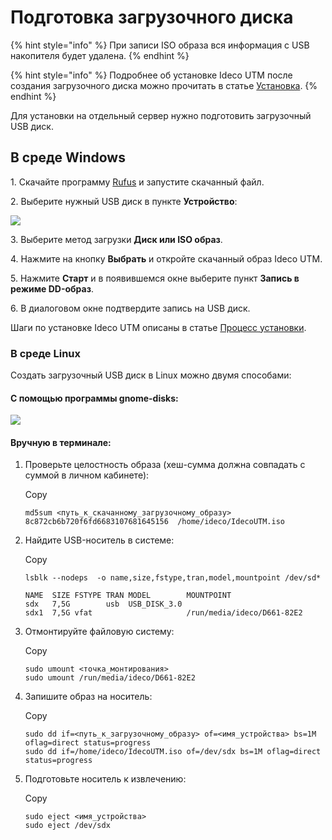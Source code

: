 # Подготовка загрузочного диска

{% hint style="info" %}
При записи ISO образа вся информация с USB накопителя будет удалена.
{% endhint %}

{% hint style="info" %}
Подробнее об установке Ideco UTM после создания загрузочного диска можно прочитать в статье [Установка](installation-process.md).
{% endhint %}

Для установки на отдельный сервер нужно подготовить загрузочный USB диск.

## В среде Windows

1\. Скачайте программу [Rufus](https://rufus.ie/ru/) и запустите скачанный файл.

2\. Выберите нужный USB диск в пункте **Устройство**:

![](https://docs.ideco.dev/\~gitbook/image?url=https%3A%2F%2F4217941192-files.gitbook.io%2F%7E%2Ffiles%2Fv0%2Fb%2Fgitbook-x-prod.appspot.com%2Fo%2Fspaces%252FzELp0pTlLMmCAnvEjR2o%252Fuploads%252Fgit-blob-1e4512526f8648b3aa9a77315c267b2ef0a2087d%252Fpreparation-boot-disk1.png%3Falt%3Dmedia\&width=768\&dpr=4\&quality=100\&sign=ef0a52f65e4134cd14debfc9e4f563deb2a1535f43d0d6a8749d43ce86d41ae1)

3\. Выберите метод загрузки **Диск или ISO образ**.

4\. Нажмите на кнопку **Выбрать** и откройте скачанный образ Ideco UTM.

5\. Нажмите **Старт** и в появившемся окне выберите пункт **Запись в режиме DD-образ**.

6\. В диалоговом окне подтвердите запись на USB диск.

Шаги по установке Ideco UTM описаны в статье [Процесс установки](https://docs.ideco.dev/v/v15/installation/installation-process).

### В среде Linux <a href="#v-srede-linux" id="v-srede-linux"></a>

Создать загрузочный USB диск в Linux можно двумя способами:

#### С помощью программы gnome-disks: <a href="#s-pomoshyu-programmy-gnome-disks" id="s-pomoshyu-programmy-gnome-disks"></a>

![](https://docs.ideco.dev/\~gitbook/image?url=https%3A%2F%2F4217941192-files.gitbook.io%2F%7E%2Ffiles%2Fv0%2Fb%2Fgitbook-x-prod.appspot.com%2Fo%2Fspaces%252FzELp0pTlLMmCAnvEjR2o%252Fuploads%252Fgit-blob-21db6ca1d5c73d00b07c769971f4eb2a5902d35f%252Fgnome-disks3.png%3Falt%3Dmedia\&width=768\&dpr=4\&quality=100\&sign=a9262c0056d0c82cf3d27b92cef67596a47a83320d46854a1e57d763669bec47)

#### Вручную в терминале: <a href="#vruchnuyu-v-terminale" id="vruchnuyu-v-terminale"></a>

1.  Проверьте целостность образа (хеш-сумма должна совпадать с суммой в личном кабинете):

    Copy

    ```
    md5sum <путь_к_скачанному_загрузочному_образу>
    8c872cb6b720f6fd6683107681645156  /home/ideco/IdecoUTM.iso
    ```
2.  Найдите USB-носитель в системе:

    Copy

    ```
    lsblk --nodeps  -o name,size,fstype,tran,model,mountpoint /dev/sd*

    NAME  SIZE FSTYPE TRAN MODEL        MOUNTPOINT
    sdx   7,5G        usb  USB_DISK_3.0 
    sdx1  7,5G vfat                     /run/media/ideco/D661-82E2
    ```
3.  Отмонтируйте файловую систему:

    Copy

    ```
    sudo umount <точка_монтирования>
    sudo umount /run/media/ideco/D661-82E2
    ```
4.  Запишите образ на носитель:

    Copy

    ```
    sudo dd if=<путь_к_загрузочному_образу> of=<имя_устройства> bs=1M oflag=direct status=progress
    sudo dd if=/home/ideco/IdecoUTM.iso of=/dev/sdx bs=1M oflag=direct status=progress
    ```
5.  Подготовьте носитель к извлечению:

    Copy

    ```
    sudo eject <имя_устройства>
    sudo eject /dev/sdx
    ```
